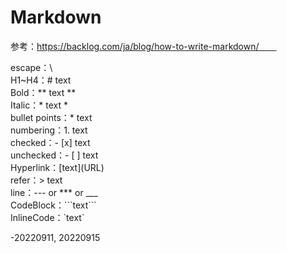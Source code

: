 # Markdown
参考：https://backlog.com/ja/blog/how-to-write-markdown/　　

escape：\\  
H1~H4：\# text  
Bold：\** text \**  
Italic：\* text \*  
bullet points：\* text  
numbering：1. text  
checked：\- [x] text  
unchecked：\- [ ] text  
Hyperlink：\[text](URL)  
refer：\> text  
line：\--- or \*** or \___  
CodeBlock：\`\`\`text\`\`\`  
InlineCode：\`text\`  

-20220911, 20220915